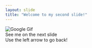 ```yaml
---
layout: slide
title: "Welcome to my second slide!"
---
```

![Google Gif](https://www.google.com/logos/doodles/2015/googles-new-logo-5078286822539264.3-hp2x.gif)  
See me on the next slide  
Use the left arrow to go back!
